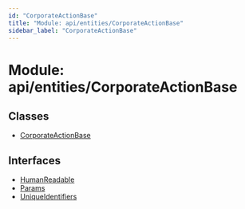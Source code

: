 ```yaml
---
id: "CorporateActionBase"
title: "Module: api/entities/CorporateActionBase"
sidebar_label: "CorporateActionBase"
---
```


# Module: api/entities/CorporateActionBase

## Classes

- [CorporateActionBase](../../../../classes/API/Entities/CorporateActionBase/CorporateActionBase.md)

## Interfaces

- [HumanReadable](../../../../interfaces/API/Entities/CorporateActionBase/HumanReadable/HumanReadable.md)
- [Params](../../../../interfaces/API/Entities/CorporateActionBase/Params/Params.md)
- [UniqueIdentifiers](../../../../interfaces/API/Entities/CorporateActionBase/UniqueIdentifiers/UniqueIdentifiers.md)
